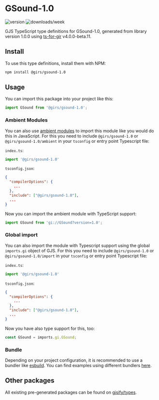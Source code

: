 
# GSound-1.0

![version](https://img.shields.io/npm/v/@girs/gsound-1.0)
![downloads/week](https://img.shields.io/npm/dw/@girs/gsound-1.0)


GJS TypeScript type definitions for GSound-1.0, generated from library version 1.0.0 using [ts-for-gir](https://github.com/gjsify/ts-for-gir) v4.0.0-beta.11.


## Install

To use this type definitions, install them with NPM:
```bash
npm install @girs/gsound-1.0
```

## Usage

You can import this package into your project like this:
```ts
import GSound from '@girs/gsound-1.0';
```

### Ambient Modules

You can also use [ambient modules](https://github.com/gjsify/ts-for-gir/tree/main/packages/cli#ambient-modules) to import this module like you would do this in JavaScript.
For this you need to include `@girs/gsound-1.0` or `@girs/gsound-1.0/ambient` in your `tsconfig` or entry point Typescript file:

`index.ts`:
```ts
import '@girs/gsound-1.0'
```

`tsconfig.json`:
```json
{
  "compilerOptions": {
    ...
  },
  "include": ["@girs/gsound-1.0"],
  ...
}
```

Now you can import the ambient module with TypeScript support: 

```ts
import GSound from 'gi://GSound?version=1.0';
```

### Global import

You can also import the module with Typescript support using the global `imports.gi` object of GJS.
For this you need to include `@girs/gsound-1.0` or `@girs/gsound-1.0/import` in your `tsconfig` or entry point Typescript file:

`index.ts`:
```ts
import '@girs/gsound-1.0'
```

`tsconfig.json`:
```json
{
  "compilerOptions": {
    ...
  },
  "include": ["@girs/gsound-1.0"],
  ...
}
```

Now you have also type support for this, too:

```ts
const GSound = imports.gi.GSound;
```

### Bundle

Depending on your project configuration, it is recommended to use a bundler like [esbuild](https://esbuild.github.io/). You can find examples using different bundlers [here](https://github.com/gjsify/ts-for-gir/tree/main/examples).

## Other packages

All existing pre-generated packages can be found on [gjsify/types](https://github.com/gjsify/types).

